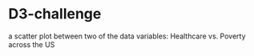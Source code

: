 # D3-challenge

a scatter plot between two of the data variables: Healthcare vs. Poverty across the US
